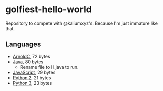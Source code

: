 # golfiest-hello-world
Repository to compete with @kaliumxyz's. Because I'm just immature like that.

## Languages
- [ArnoldC](https://github.com/totallyhuman/golfiest-hello-world/blob/master/ArnoldC.arnoldc), 72 bytes
- [Java](https://github.com/totallyhuman/golfiest-hello-world/blob/master/Java.java), 80 bytes
    - Rename file to H.java to run.
- [JavaScript](https://github.com/totallyhuman/golfiest-hello-world/blob/master/JavaScript.js), 29 bytes
- [Python 2](https://github.com/totallyhuman/golfiest-hello-world/blob/master/Python2.py), 21 bytes
- [Python 3](https://github.com/totallyhuman/golfiest-hello-world/blob/master/Python3.py), 23 bytes
